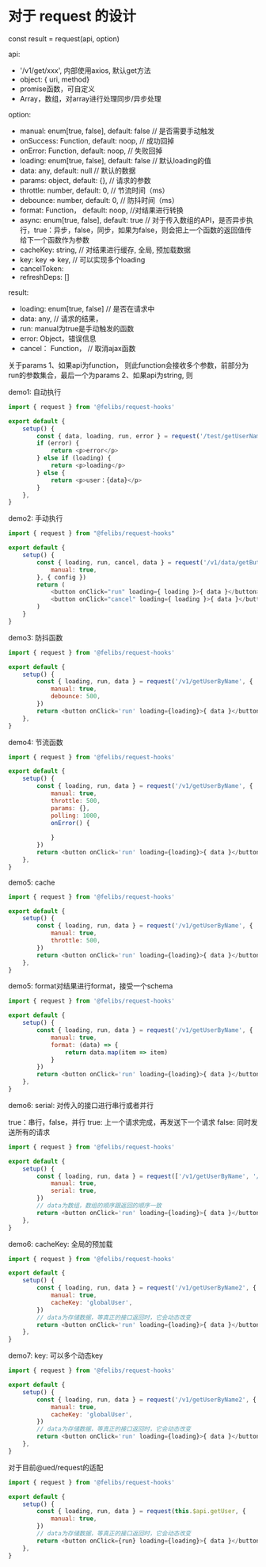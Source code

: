 # 对于 request 的设计
const result = request(api, option)

api: 
- '/v1/get/xxx', 内部使用axios, 默认get方法
- object: { uri, method}
- promise函数，可自定义
- Array，数组，对array进行处理同步/异步处理

option:
- manual: enum[true, false], default: false // 是否需要手动触发
- onSuccess: Function, default: noop, // 成功回掉
- onError: Function, default: noop, // 失败回掉
- loading: enum[true, false], default: false // 默认loading的值
- data: any, default: null // 默认的数据
- params: object, default: {}, // 请求的参数
- throttle: number, default: 0, // 节流时间（ms）
- debounce: number, default: 0, // 防抖时间（ms）
- format: Function， default: noop, //对结果进行转换
- async: enum[true, false], default: true // 对于传入数组的API，是否异步执行，true：异步，false，同步，如果为false，则会把上一个函数的返回值传给下一个函数作为参数
- cacheKey: string, // 对结果进行缓存, 全局, 预加载数据
- key: key => key, // 可以实现多个loading
- cancelToken: 
- refreshDeps: []

result:
- loading: enum[true, false]  // 是否在请求中
- data: any, // 请求的结果，
- run: manual为true是手动触发的函数
- error: Object，错误信息
- cancel： Function， // 取消ajax函数

关于params
1、如果api为function， 则此function会接收多个参数，前部分为run的参数集合，最后一个为params
2、如果api为string, 则


demo1:
自动执行

```javascript
import { request } from '@felibs/request-hooks'

export default {
    setup() {
        const { data, loading, run, error } = request('/test/getUserName')
        if (error) {
            return <p>error</p>
        } else if (loading) {
            return <p>loading</p>
        } else {
            return <p>user：{data}</p>
        }
    },
}
```

demo2:
手动执行

```javascript
import { request } from "@felibs/request-hooks"

export default {
    setup() {
        const { loading, run, cancel, data } = request('/v1/data/getButtonText', {
            manual: true,
        }, { config })
        return (
            <button onClick="run" loading={ loading }>{ data }</button>
            <button onClick="cancel" loading={ loading }>{ data }</button>
        )
    }
}
```

demo3:
防抖函数

```javascript
import { request } from '@felibs/request-hooks'

export default {
    setup() {
        const { loading, run, data } = request('/v1/getUserByName', {
            manual: true,
            debounce: 500,
        })
        return <button onClick='run' loading={loading}>{ data }</button>
    },
}
```

demo4:
节流函数
```javascript
import { request } from '@felibs/request-hooks'

export default {
    setup() {
        const { loading, run, data } = request('/v1/getUserByName', {
            manual: true,
            throttle: 500,
            params: {},
            polling: 1000,
            onError() {
                
            }
        })
        return <button onClick='run' loading={loading}>{ data }</button>
    },
}
```


demo5:
cache

```javascript
import { request } from '@felibs/request-hooks'

export default {
    setup() {
        const { loading, run, data } = request('/v1/getUserByName', {
            manual: true,
            throttle: 500,
        })
        return <button onClick='run' loading={loading}>{ data }</button>
    },
}
```

demo5:
format对结果进行format，接受一个schema

```javascript
import { request } from '@felibs/request-hooks'

export default {
    setup() {
        const { loading, run, data } = request('/v1/getUserByName', {
            manual: true,
            format: (data) => {
                return data.map(item => item)
            }
        })
        return <button onClick='run' loading={loading}>{ data }</button>
    },
}
```

demo6:
serial: 对传入的接口进行串行或者并行

true：串行，false，并行
true: 上一个请求完成，再发送下一个请求
false: 同时发送所有的请求


```javascript
import { request } from '@felibs/request-hooks'

export default {
    setup() {
        const { loading, run, data } = request(['/v1/getUserByName', '/v1/getUserByName2'], {
            manual: true,
            serial: true,
        })
        // data为数组，数组的顺序跟返回的顺序一致
        return <button onClick='run' loading={loading}>{ data }</button>
    },
}
```

demo6:
cacheKey: 全局的预加载


```javascript
import { request } from '@felibs/request-hooks'

export default {
    setup() {
        const { loading, run, data } = request('/v1/getUserByName2', {
            manual: true,
            cacheKey: 'globalUser',
        })
        // data为存储数据，等真正的接口返回时，它会动态改变
        return <button onClick='run' loading={loading}>{ data }</button>
    },
}
```


demo7:
key: 可以多个动态key

```javascript
import { request } from '@felibs/request-hooks'

export default {
    setup() {
        const { loading, run, data } = request('/v1/getUserByName2', {
            manual: true,
            cacheKey: 'globalUser',
        })
        // data为存储数据，等真正的接口返回时，它会动态改变
        return <button onClick='run' loading={loading}>{ data }</button>
    },
}
```

对于目前@ued/request的适配

```javascript
import { request } from '@felibs/request-hooks'

export default {
    setup() {
        const { loading, run, data } = request(this.$api.getUser, {
            manual: true,
        })
        // data为存储数据，等真正的接口返回时，它会动态改变
        return <button onClick={run} loading={loading}>{ data }</button>
    },
}
```

